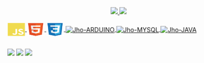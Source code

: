 <div align="center">
  <a href="https://github.com/JonathasAmarall">
  <img height="180em" src="https://github-readme-stats.vercel.app/api?username=JonathasAmarall&show_icons=true&theme=dark&include_all_commits=true&count_private=true"/>
  <img height="180em" src="https://github-readme-stats.vercel.app/api/top-langs/?username=JonathasAmarall&layout=compact&langs_count=7&theme=dark"/>
</div>

<div style="display: inline_block"><br>

  <img align="center" alt="Jho-Js" height="30" width="40" src="https://raw.githubusercontent.com/devicons/devicon/master/icons/javascript/javascript-plain.svg">
  
  
  <img align="center" alt="Jho-HTML" height="30" width="40" src="https://raw.githubusercontent.com/devicons/devicon/master/icons/html5/html5-original.svg">
 
 <img align="center" alt="Jho-CSS" height="30" width="40" src="https://raw.githubusercontent.com/devicons/devicon/master/icons/css3/css3-original.svg">
 
<img align="center" alt="Jho-ARDUINO" height="30" width="40" src="https://cdn.jsdelivr.net/gh/devicons/devicon/icons/arduino/arduino-original-wordmark.svg">

<img align="center" alt="Jho-MYSQL" height="30" width="40" src="https://cdn.jsdelivr.net/gh/devicons/devicon/icons/mysql/mysql-original-wordmark.svg">

<img align="center" alt="Jho-JAVA" height="30" width="40" src="https://cdn.jsdelivr.net/gh/devicons/devicon/icons/java/java-original-wordmark.svg">

</div>
  
  ##
 
<div> 
 
  <a href="https://instagram.com/jonathas.amaral_" target="_blank"><img src="https://img.shields.io/badge/-Instagram-%23E4405F?style=for-the-badge&logo=instagram&logoColor=white" target="_blank"></a> <a href = "mailto:trabalhobr7@gmail.com"><img src="https://img.shields.io/badge/-Gmail-%23333?style=for-the-badge&logo=gmail&logoColor=white" target="_blank"></a> <a href="https://www.linkedin.com/in/jonathas-amaral-695b91220" target="_blank"><img src="https://img.shields.io/badge/-LinkedIn-%230077B5?style=for-the-badge&logo=linkedin&logoColor=white" target="_blank"></a> 
 
</div>

